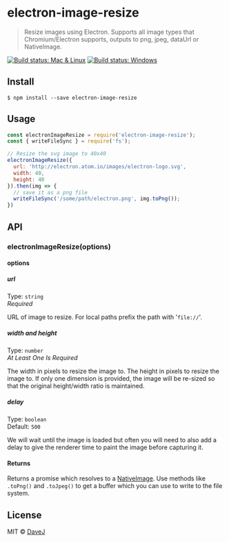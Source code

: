 # electron-image-resize

> Resize images using Electron. Supports all image types that Chromium/Electron supports, outputs to png, jpeg, dataUrl or NativeImage.

[![Build status: Mac & Linux](https://img.shields.io/travis/davej/electron-image-resize/master.svg?label=Mac%20%26%20Linux)](https://travis-ci.org/davej/electron-image-resize) [![Build status: Windows](https://img.shields.io/appveyor/ci/davej/electron-image-resize/master.svg?label=Windows)](https://ci.appveyor.com/project/davej/electron-image-resize/branch/master)

## Install

```
$ npm install --save electron-image-resize
```


## Usage

```js
const electronImageResize = require('electron-image-resize');
const { writeFileSync } = require('fs');

// Resize the svg image to 40x40
electronImageResize({
  url: 'http://electron.atom.io/images/electron-logo.svg',
  width: 40,
  height: 40
}).then(img => {
  // save it as a png file
  writeFileSync('/some/path/electron.png', img.toPng());
})
```


## API

### electronImageResize(options)

#### options

##### url

Type: `string`  
*Required*

URL of image to resize. For local paths prefix the path with '`file://`'.

##### width and height

Type: `number`  
*At Least One Is Required*

The width in pixels to resize the image to.
The height in pixels to resize the image to.
If only one dimension is provided, the image will be re-sized so that the original height/width ratio is maintained.

##### delay

Type: `boolean`  
Default: `500`

We will wait until the image is loaded but often you will need to also add a delay to give the renderer time to paint the image before capturing it.


#### Returns

Returns a promise which resolves to a [NativeImage](https://github.com/atom/electron/blob/master/docs/api/native-image.md). Use methods like `.toPng()` and `.toJpeg()` to get a buffer which you can use to write to the file system.

## License

MIT © [DaveJ](https://twitter.com/DaveJ)
